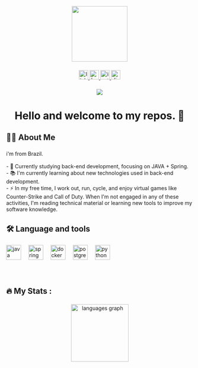 <div align="center">
  <img height="150" src="https://media1.giphy.com/media/v1.Y2lkPTc5MGI3NjExcTVid3BpZ2Q2aHh4dHB1OW0xcHRiMWhkMXpxM3psbzFqa3JlZXBwZyZlcD12MV9pbnRlcm5hbF9naWZfYnlfaWQmY3Q9Zw/EZr27ZbJwmjE9PGyLN/giphy.gif"  />
</div>

###

<div align="center">
  <a href="https://www.linkedin.com/in/thiagoduartelisboa/" target="_blank">
    <img src="https://img.shields.io/static/v1?message=LINKEDIN&logo=linkedin&label=&color=0077B5&logoColor=white&labelColor=&style=for-the-badge" height="25" alt="linkedin logo"  />
  </a>
  <a href="https://www.behance.net/thiagolisboa14" target="_blank">
    <img src="https://img.shields.io/static/v1?message=BEHANCE&logo=behance&label=&color=1769ff&logoColor=white&labelColor=&style=for-the-badge" height="25" alt="behance logo"  />
  </a>
  <a href="https://www.instagram.com/drt_duarte/" target="_blank">
    <img src="https://img.shields.io/static/v1?message=INSTAGRAM&logo=instagram&label=&color=E4405F&logoColor=white&labelColor=&style=for-the-badge" height="25" alt="instagram logo"  />
  </a>
  <a href="lisboa9055" target="_blank">
    <img src="https://img.shields.io/static/v1?message=Discord&logo=discord&label=&color=7289DA&logoColor=white&labelColor=&style=for-the-badge" height="25" alt="discord logo"  />
  </a>
</div>

###

<div align="center">
  <img src="https://visitor-badge.laobi.icu/badge?page_id=tvlisboa.tvlisboa&left_text=visitors"  />
</div>

###

<h1 align="center">Hello and welcome to my repos. 👋</h1>

###

<h2 align="left">👩‍💻  About Me</h2>

###

<p align="left">i'm from Brazil.<br><br>- 🔭 Currently studying back-end development, focusing on JAVA + Spring.<br>- 📚 I'm currently learning about new technologies used in back-end development.<br>- ⚡ In my free time, I work out, run, cycle, and enjoy virtual games like Counter-Strike and Call of Duty. When I'm not engaged in any of these activities, I'm reading technical material or learning new tools to improve my software knowledge.</p>

###

<h2 align="left">🛠 Language and tools</h2>

###

<div align="left">
  <img src="https://cdn.jsdelivr.net/gh/devicons/devicon/icons/java/java-original.svg" height="40" alt="java logo"  />
  <img width="12" />
  <img src="https://cdn.jsdelivr.net/gh/devicons/devicon/icons/spring/spring-original.svg" height="40" alt="spring logo"  />
  <img width="12" />
  <img src="https://cdn.jsdelivr.net/gh/devicons/devicon/icons/docker/docker-original.svg" height="40" alt="docker logo"  />
  <img width="12" />
  <img src="https://cdn.jsdelivr.net/gh/devicons/devicon/icons/postgresql/postgresql-original.svg" height="40" alt="postgresql logo"  />
  <img width="12" />
  <img src="https://cdn.jsdelivr.net/gh/devicons/devicon/icons/python/python-original.svg" height="40" alt="python logo"  />
</div>

###

<br clear="both">

<h2 align="left">🔥   My Stats :</h2>

###

<div align="center">
  <img src="https://github-readme-stats.vercel.app/api/top-langs?username=tvlisboa&locale=en&hide_title=false&layout=compact&card_width=320&langs_count=10&theme=highcontrast&hide_border=true&order=2" height="155" alt="languages graph"  />
</div>

###
